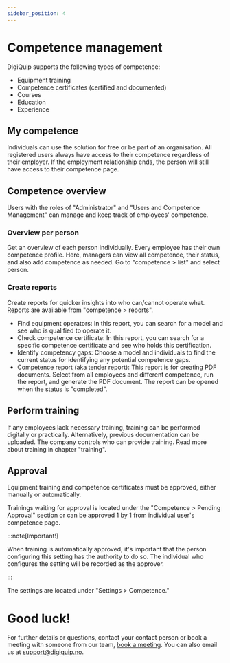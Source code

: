 ```yaml
---
sidebar_position: 4
---
```


# Competence management

DigiQuip supports the following types of competence:

- Equipment training
- Competence certificates (certified and documented)
- Courses
- Education
- Experience

## My competence

Individuals can use the solution for free or be part of an organisation. All registered users always have access to their competence regardless of their employer. If the employment relationship ends, the person will still have access to their competence page.

## Competence overview

Users with the roles of "Administrator" and "Users and Competence Management" can manage and keep track of employees' competence. 

### Overview per person

Get an overview of each person individually. Every employee has their own competence profile. Here, managers can view all competence, their status, and also add competence as needed. Go to "competence > list" and select person.

### Create reports

Create reports for quicker insights into who can/cannot operate what. Reports are available from "competence > reports".

* Find equipment operators: In this report, you can search for a model and see who is qualified to operate it.
* Check competence certificate: In this report, you can search for a specific competence certificate and see who holds this certification.
* Identify competency gaps: Choose a model and individuals to find the current status for identifying any potential competence gaps.
* Competence report (aka tender report): This report is for creating PDF documents. Select from all employees and different competence, run the report, and generate the PDF document. The report can be opened when the status is "completed".

## Perform training

If any employees lack necessary training, training can be performed digitally or practically. Alternatively, previous documentation can be uploaded. The company controls who can provide training. Read more about training in chapter "training".

## Approval

Equipment training and competence certificates must be approved, either manually or automatically.

Trainings waiting for approval is located under the "Competence > Pending Approval" section or can be approved 1 by 1 from individual user's competence page.

:::note[Important!]

When training is automatically approved, it's important that the person configuring this setting has the authority to do so. The individual who configures the setting will be recorded as the approver.

:::

The settings are located under "Settings > Competence."

# Good luck!

For further details or questions, contact your contact person or book a meeting with someone from our team, [book a meeting](https://digiquip.no/about). You can also email us at support@digiquip.no.